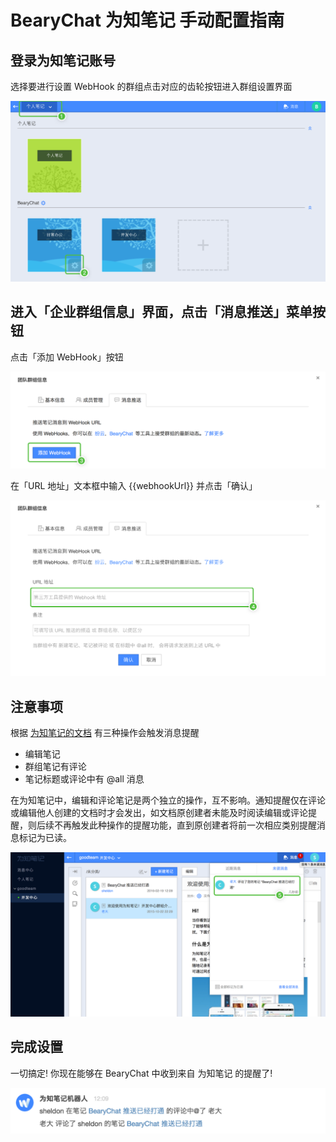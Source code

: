 # BearyChat 为知笔记 手动配置指南

## 登录为知笔记账号

选择要进行设置 WebHook 的群组点击对应的齿轮按钮进入群组设置界面

![](/tutorials/image/wiz_projects.png)

## 进入「企业群组信息」界面，点击「消息推送」菜单按钮

点击「添加 WebHook」按钮

![](/tutorials/image/wiz_set_webhook1.png)

在「URL 地址」文本框中输入 {{webhookUrl}} 并点击「确认」

![](/tutorials/image/wiz_set_webhook2.png)

## 注意事项

根据 [为知笔记的文档](http://www.wiz.cn/wiz-webhook.html) 有三种操作会触发消息提醒

* 编辑笔记
* 群组笔记有评论
* 笔记标题或评论中有 @all 消息

在为知笔记中，编辑和评论笔记是两个独立的操作，互不影响。通知提醒仅在评论或编辑他人创建的文档时才会发出，如文档原创建者未能及时阅读编辑或评论提醒，则后续不再触发此种操作的提醒功能，直到原创建者将前一次相应类别提醒消息标记为已读。

![](/tutorials/image/wiz_new_feeds.png)

## 完成设置

一切搞定! 你现在能够在 BearyChat 中收到来自 为知笔记 的提醒了!

![](/tutorials/image/wiz_notification.png)
